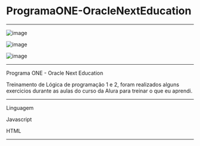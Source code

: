 # ProgramaONE-OracleNextEducation
****************************************************************************

![image](https://user-images.githubusercontent.com/72118415/163697998-c14e8302-3089-4ae2-b9b8-d8408a16f0ae.png)

![image](https://user-images.githubusercontent.com/72118415/163905924-747a41d7-c13a-4d0c-82a3-c970d13bd41b.png)


![image](https://user-images.githubusercontent.com/72118415/163906844-eed379d4-4054-4a02-b725-40188a3b4c63.png)


***************************************************************************
 Programa ONE - Oracle Next Education
 
 Treinamento de Lógica de programação 1 e 2, foram realizados alguns exercicios durante as 
 aulas do curso da Alura para treinar o que eu aprendi. 

************************************************************************
Linguagem

Javascript

HTML
***********************************************************************
